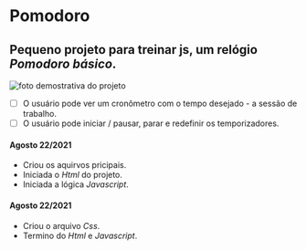 # Pomodoro
 ## Pequeno projeto para treinar js, um relógio *Pomodoro básico*. 
 ![foto demostrativa do projeto]()
 - [ ] O usuário pode ver um cronômetro com o tempo desejado - a sessão de trabalho. 
 - [ ] O usuário pode iniciar / pausar, parar e redefinir os temporizadores.
 #### Agosto 22/2021
 - Criou os aquirvos pricipais. 
 - Iniciada o *Html* do projeto.
 - Iniciada a lógica *Javascript*.
 #### Agosto 22/2021
 - Criou o arquivo *Css*.
 - Termino do *Html* e *Javascript*.